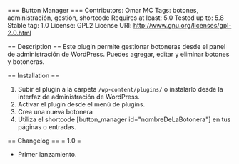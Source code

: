=== Button Manager ===
Contributors: Omar MC
Tags: botones, administración, gestión, shortcode
Requires at least: 5.0
Tested up to: 5.8
Stable tag: 1.0
License: GPL2
License URI: http://www.gnu.org/licenses/gpl-2.0.html

== Description ==
Este plugin permite gestionar botoneras desde el panel de administración de WordPress. Puedes agregar, editar y eliminar botones y botoneras.

== Installation ==
1. Subir el plugin a la carpeta `/wp-content/plugins/` o instalarlo desde la interfaz de administración de WordPress.
2. Activar el plugin desde el menú de plugins.
3. Crea una nueva botonera 
3. Utiliza el shortcode [button_manager id="nombreDeLaBotonera"] en tus páginas o entradas.

== Changelog ==
= 1.0 =
* Primer lanzamiento.
